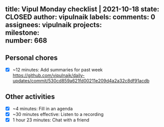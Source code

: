 title:	Vipul Monday checklist | 2021-10-18
state:	CLOSED
author:	vipulnaik
labels:	
comments:	0
assignees:	vipulnaik
projects:	
milestone:	
number:	668
--
## Personal chores

- [x] ~12 minutes: Add summaries for past week https://github.com/vipulnaik/daily-updates/commit/530cd859a621fd00211e209d4a2a32c8df91acdb

## Other activities

- [x] ~4 minutes: Fill in an agenda
- [x] ~30 minutes effective: Listen to a recording
- [x]  1 hour 23 minutes: Chat with a friend
